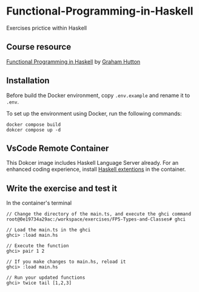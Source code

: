 # Functional-Programming-in-Haskell
Exercises prictice within Haskell

## Course resource
[Functional Programming in Haskell](https://www.youtube.com/playlist?list=PLF1Z-APd9zK7usPMx3LGMZEHrECUGodd3) by [Graham Hutton](https://www.nottingham.ac.uk/computerscience/people/graham.hutton)

## Installation
Before build the Docker environment, copy `.env.example` and rename it to `.env`.

To set up the environment using Docker, run the following commands:
```
docker compose build
dokcer compose up -d
```

## VsCode Remote Container
This Dokcer image includes Haskell Language Server already. For an enhanced coding experience, install [Haskell extentions](https://marketplace.visualstudio.com/items?itemName=haskell.haskell) in the container.

## Write the exercise and test it
In the container's terminal
```shell
// Change the directory of the main.ts, and execute the ghci command
root@0e19734a29ac:/workspace/exercises/FP5-Types-and-Classes# ghci

// Load the main.ts in the ghci
ghci> :load main.hs

// Execute the function
ghci> pair 1 2

// If you make changes to main.hs, reload it
ghci> :load main.hs

// Run your updated functions
ghci> twice tail [1,2,3]
```